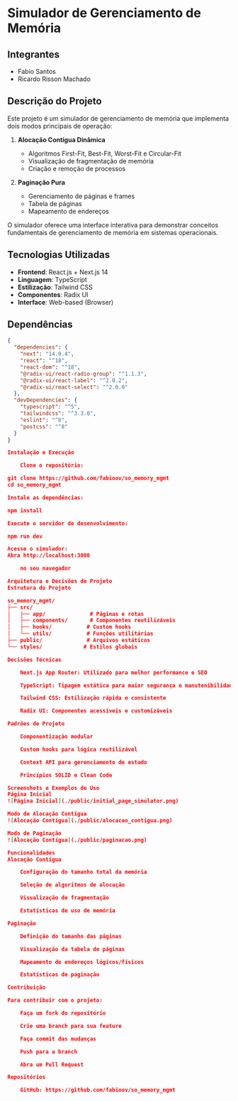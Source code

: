 # Simulador de Gerenciamento de Memória

## Integrantes

- Fabio Santos
- Ricardo Risson Machado

## Descrição do Projeto

Este projeto é um simulador de gerenciamento de memória que implementa dois modos principais de operação:

1. **Alocação Contígua Dinâmica**

   - Algoritmos First-Fit, Best-Fit, Worst-Fit e Circular-Fit
   - Visualização de fragmentação de memória
   - Criação e remoção de processos

2. **Paginação Pura**
   - Gerenciamento de páginas e frames
   - Tabela de páginas
   - Mapeamento de endereços

O simulador oferece uma interface interativa para demonstrar conceitos fundamentais de gerenciamento de memória em sistemas operacionais.

## Tecnologias Utilizadas

- **Frontend**: React.js + Next.js 14
- **Linguagem**: TypeScript
- **Estilização**: Tailwind CSS
- **Componentes**: Radix UI
- **Interface**: Web-based (Browser)

## Dependências

```json
{
  "dependencies": {
    "next": "14.0.4",
    "react": "^18",
    "react-dom": "^18",
    "@radix-ui/react-radio-group": "^1.1.3",
    "@radix-ui/react-label": "^2.0.2",
    "@radix-ui/react-select": "^2.0.0"
  },
  "devDependencies": {
    "typescript": "^5",
    "tailwindcss": "^3.3.0",
    "eslint": "^8",
    "postcss": "^8"
  }
}

Instalação e Execução

    Clone o repositório:

git clone https://github.com/fabioov/so_memory_mgmt
cd so_memory_mgmt

Instale as dependências:

npm install

Execute o servidor de desenvolvimento:

npm run dev

Acesse o simulador:
Abra http://localhost:3000

    no seu navegador

Arquitetura e Decisões de Projeto
Estrutura do Projeto

so_memory_mgmt/
├── src/
│   ├── app/              # Páginas e rotas
│   ├── components/       # Componentes reutilizáveis
│   ├── hooks/           # Custom hooks
│   └── utils/           # Funções utilitárias
├── public/              # Arquivos estáticos
└── styles/             # Estilos globais

Decisões Técnicas

    Next.js App Router: Utilizado para melhor performance e SEO

    TypeScript: Tipagem estática para maior segurança e manutenibilidade

    Tailwind CSS: Estilização rápida e consistente

    Radix UI: Componentes acessíveis e customizáveis

Padrões de Projeto

    Componentização modular

    Custom hooks para lógica reutilizável

    Context API para gerenciamento de estado

    Princípios SOLID e Clean Code

Screenshots e Exemplos de Uso
Página Inicial
![Página Inicial](./public/initial_page_simulator.png)

Modo de Alocação Contígua
![Alocação Contígua](./public/alocacao_contigua.png)

Modo de Paginação
![Alocação Contígua](./public/paginacao.png)

Funcionalidades
Alocação Contígua

    Configuração do tamanho total da memória

    Seleção de algoritmos de alocação

    Visualização de fragmentação

    Estatísticas de uso de memória

Paginação

    Definição do tamanho das páginas

    Visualização da tabela de páginas

    Mapeamento de endereços lógicos/físicos

    Estatísticas de paginação

Contribuição

Para contribuir com o projeto:

    Faça um fork do repositório

    Crie uma branch para sua feature

    Faça commit das mudanças

    Push para a branch

    Abra um Pull Request

Repositórios

    GitHub: https://github.com/fabioov/so_memory_mgmt
```
